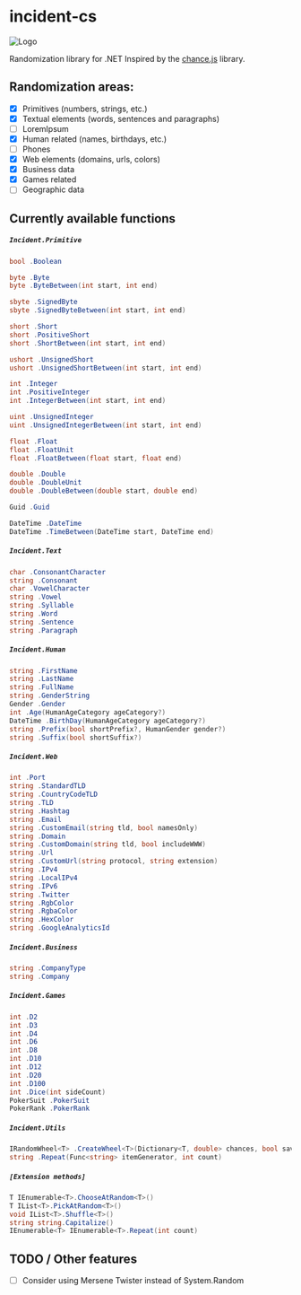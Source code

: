 # incident-cs
![Logo](http://kornelijepetak.com/incident-logo.png)

Randomization library for .NET
Inspired by the [chance.js](http://chancejs.com/) library.

## Randomization areas:
- [x] Primitives (numbers, strings, etc.)
- [x] Textual elements (words, sentences and paragraphs)
 - [ ] LoremIpsum
- [x] Human related (names, birthdays, etc.)
 - [ ] Phones
- [x] Web elements (domains, urls, colors)
- [x] Business data
- [x] Games related
- [ ] Geographic data

## Currently available functions

##### `Incident.Primitive`
```c#
bool .Boolean

byte .Byte
byte .ByteBetween(int start, int end)

sbyte .SignedByte
sbyte .SignedByteBetween(int start, int end)

short .Short
short .PositiveShort
short .ShortBetween(int start, int end)

ushort .UnsignedShort
ushort .UnsignedShortBetween(int start, int end)

int .Integer
int .PositiveInteger
int .IntegerBetween(int start, int end)

uint .UnsignedInteger
uint .UnsignedIntegerBetween(int start, int end)

float .Float
float .FloatUnit
float .FloatBetween(float start, float end)

double .Double
double .DoubleUnit
double .DoubleBetween(double start, double end)

Guid .Guid

DateTime .DateTime
DateTime .TimeBetween(DateTime start, DateTime end)
```

##### `Incident.Text`
```c#
char .ConsonantCharacter
string .Consonant
char .VowelCharacter
string .Vowel
string .Syllable
string .Word
string .Sentence
string .Paragraph
```

##### `Incident.Human`
```c#
string .FirstName
string .LastName
string .FullName
string .GenderString
Gender .Gender
int .Age(HumanAgeCategory ageCategory?)
DateTime .BirthDay(HumanAgeCategory ageCategory?)
string .Prefix(bool shortPrefix?, HumanGender gender?)
string .Suffix(bool shortSuffix?)
```

##### `Incident.Web`
```c#
int .Port
string .StandardTLD
string .CountryCodeTLD
string .TLD
string .Hashtag
string .Email
string .CustomEmail(string tld, bool namesOnly)
string .Domain
string .CustomDomain(string tld, bool includeWWW)
string .Url
string .CustomUrl(string protocol, string extension)
string .IPv4
string .LocalIPv4
string .IPv6
string .Twitter
string .RgbColor
string .RgbaColor
string .HexColor
string .GoogleAnalyticsId
```

##### `Incident.Business`
```c#
string .CompanyType
string .Company
```

##### `Incident.Games`
```c#
int .D2
int .D3
int .D4
int .D6
int .D8
int .D10
int .D12
int .D20
int .D100
int .Dice(int sideCount)
PokerSuit .PokerSuit
PokerRank .PokerRank
```

##### `Incident.Utils`
```c#
IRandomWheel<T> .CreateWheel<T>(Dictionary<T, double> chances, bool saveChances)
string .Repeat(Func<string> itemGenerator, int count)
```

##### `[Extension methods]`
```c#
T IEnumerable<T>.ChooseAtRandom<T>()
T IList<T>.PickAtRandom<T>()
void IList<T>.Shuffle<T>()
string string.Capitalize()
IEnumerable<T> IEnumerable<T>.Repeat(int count)

```


## TODO / Other features
- [ ] Consider using Mersene Twister instead of System.Random

